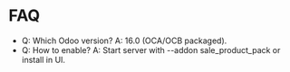 # FAQ

- Q: Which Odoo version? A: 16.0 (OCA/OCB packaged).
- Q: How to enable? A: Start server with --addon sale_product_pack or install in UI.
